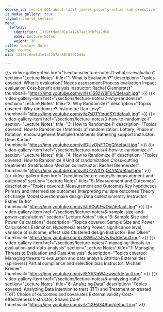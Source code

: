 ```yaml
---
course_id: res-14-001-abdul-latif-jameel-poverty-action-lab-executive-training-evaluating-social-programs-2009-spring-2009
is_media_gallery: true
layout: course_section
menu:
  leftnav:
    identifier: 1319ffded0d1e1a1267aa50f0f912d5d
    name: Lecture Notes
    weight: 30
title: Lecture Notes
type: course
uid: 1319ffded0d1e1a1267aa50f0f912d5d

---
```

{{< video-gallery-item href="/sections/lecture-notes/1-what-is-evaluation" section="Lecture Notes" title="1: What is Evaluation?" description="Topics covered: What is evaluation? Needs assessment Process evaluation Impact evaluation Cost-benefit analysis Instructor: Rachel Glennerster" thumbnail="https://img.youtube.com/vi/Hz1S82W8F04/default.jpg" >}} {{< video-gallery-item href="/sections/lecture-notes/2-why-randomize" section="Lecture Notes" title="2: Why Randomize?" description="Topics covered: Why randomize? Instructor: Dan Levy" thumbnail="https://img.youtube.com/vi/a7sDTYmqdSY/default.jpg" >}} {{< video-gallery-item href="/sections/lecture-notes/3-how-to-randomize-i" section="Lecture Notes" title="3: How to Randomize I" description="Topics covered: How to Randomize I Methods of randomization: Lottery, Phase in, Rotation, encouragement Multiple treatments Gathering support Instructor: Dean Karlan" thumbnail="https://img.youtube.com/vi/DUyOjsFTOgQ/default.jpg" >}} {{< video-gallery-item href="/sections/lecture-notes/4-how-to-randomize-ii" section="Lecture Notes" title="4: How to Randomize II" description="Topics covered: How to Randomize II Unit of randomization Cross-cutting treatments Stratification Mechanics Instructor: Rachel Glennerster" thumbnail="https://img.youtube.com/vi/UZzWXYgQ4YM/default.jpg" >}} {{< video-gallery-item href="/sections/lecture-notes/5-measurement-and-outcomes" section="Lecture Notes" title="5: Measurement and Outcomes" description="Topics covered: Measurement and Outcomes Key hypotheses Primary and intermediate outcomes Interpreting multiple outcomes Theory of change Model Questionnaire design Data collection/entry Instructor: Esther Duflo" thumbnail="https://img.youtube.com/vi/JIAOaRFwDic/default.jpg" >}} {{< video-gallery-item href="/sections/lecture-notes/6-sample-size-and-power-calculations" section="Lecture Notes" title="6: Sample Size and Power Calculations" description="Topics covered: Sample Size and Power Calculations Estimation Hypothesis testing Power: significance level, variance of outcome, effect size Clustered design Instructor: Ben Olken" thumbnail="https://img.youtube.com/vi/SW5Zfs97wSw/default.jpg" >}} {{< video-gallery-item href="/sections/lecture-notes/7-managing-threats-to-evaluation-and-data-analysis" section="Lecture Notes" title="7: Managing Threats to Evaluation and Data Analysis" description="Topics covered: Managing threats to evaluation and data analysis Attrition Externalities (spillovers) Partial compliance and selection bias Instructor: Michael Kremer" thumbnail="https://img.youtube.com/vi/EYANqW4zwwo/default.jpg" >}} {{< video-gallery-item href="/sections/lecture-notes/8-analyzing-data" section="Lecture Notes" title="8: Analyzing Data" description="Topics covered: Analyzing Data Intention to treat (ITT) and Treatment on treated (ToT) Choice of outcomes and covariates External validity Cost-effectiveness Instructor: Shawn Cole" thumbnail="https://img.youtube.com/vi/Z1iXHd349bo/default.jpg" >}}